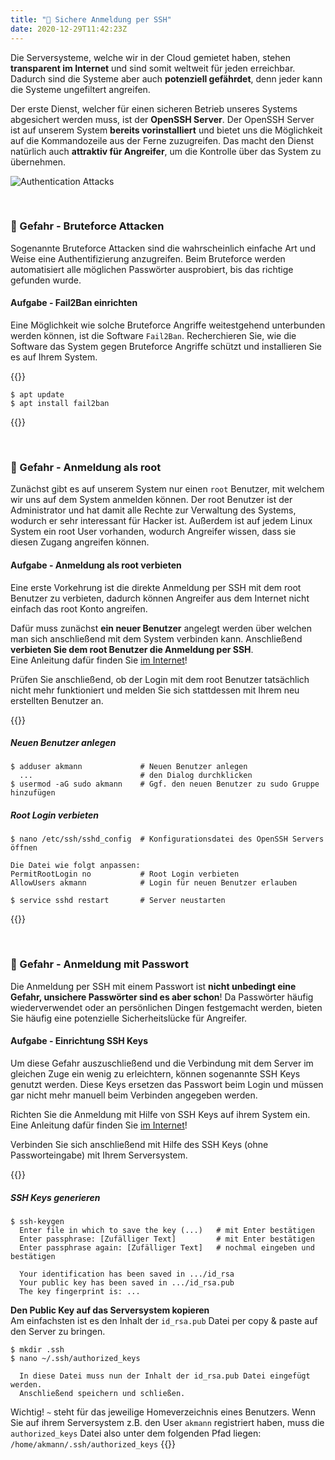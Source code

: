 ```yaml
---
title: "🔐 Sichere Anmeldung per SSH"
date: 2020-12-29T11:42:23Z
---
```


Die Serversysteme, welche wir in der Cloud gemietet haben, stehen **transparent im Internet** und sind somit weltweit für jeden erreichbar. Dadurch sind die Systeme aber auch **potenziell gefährdet**, denn jeder kann die Systeme ungefiltert angreifen.

Der erste Dienst, welcher für einen sicheren Betrieb unseres Systems abgesichert werden muss, ist der **OpenSSH Server**. Der OpenSSH Server ist auf unserem System **bereits vorinstalliert** und bietet uns die Möglichkeit auf die Kommandozeile aus der Ferne zuzugreifen. Das macht den Dienst natürlich auch **attraktiv für Angreifer**, um die Kontrolle über das System zu übernehmen.

![Authentication Attacks](/itadm/images/auth_attacks.png)

<br>

### 🚨 Gefahr - Bruteforce Attacken
Sogenannte Bruteforce Attacken sind die wahrscheinlich einfache Art und Weise eine Authentifizierung anzugreifen. Beim Bruteforce werden automatisiert alle möglichen Passwörter ausprobiert, bis das richtige gefunden wurde.

#### Aufgabe - Fail2Ban einrichten
Eine Möglichkeit wie solche Bruteforce Angriffe weitestgehend unterbunden werden können, ist die Software `Fail2Ban`. Recherchieren Sie, wie die Software das System gegen Bruteforce Angriffe schützt und installieren Sie es auf Ihrem System.

{{<collapsible label="Lösung">}}
```shell
$ apt update
$ apt install fail2ban
```
{{</collapsible>}}

<br>

### 🚨 Gefahr - Anmeldung als root
Zunächst gibt es auf unserem System nur einen `root` Benutzer, mit welchem wir uns auf dem System anmelden können. Der root Benutzer ist der Administrator und hat damit alle Rechte zur Verwaltung des Systems, wodurch er sehr interessant für Hacker ist. Außerdem ist auf jedem Linux System ein root User vorhanden, wodurch Angreifer wissen, dass sie diesen Zugang angreifen können.

#### Aufgabe - Anmeldung als root verbieten
Eine erste Vorkehrung ist die direkte Anmeldung per SSH mit dem root Benutzer zu verbieten, dadurch können Angreifer aus dem Internet nicht einfach das root Konto angreifen. 

Dafür muss zunächst **ein neuer Benutzer** angelegt werden über welchen man sich anschließend mit dem System verbinden kann. Anschließend **verbieten Sie dem root Benutzer die Anmeldung per SSH**.  
Eine Anleitung dafür finden Sie [im Internet](https://www.google.com/search?q=ubuntu+ssh+root+login+verbieten)!

Prüfen Sie anschließend, ob der Login mit dem root Benutzer tatsächlich nicht mehr funktioniert und melden Sie sich stattdessen mit Ihrem neu erstellten Benutzer an.

{{<collapsible label="Lösung">}}
##### Neuen Benutzer anlegen
```shell
$ adduser akmann             # Neuen Benutzer anlegen
  ...                        # den Dialog durchklicken
$ usermod -aG sudo akmann    # Ggf. den neuen Benutzer zu sudo Gruppe hinzufügen
```

##### Root Login verbieten
```shell
$ nano /etc/ssh/sshd_config  # Konfigurationsdatei des OpenSSH Servers öffnen

Die Datei wie folgt anpassen:
PermitRootLogin no           # Root Login verbieten
AllowUsers akmann            # Login für neuen Benutzer erlauben

$ service sshd restart       # Server neustarten
```
{{</collapsible>}}

<br>

### 🚨 Gefahr - Anmeldung mit Passwort
Die Anmeldung per SSH mit einem Passwort ist **nicht unbedingt eine Gefahr, unsichere Passwörter sind es aber schon**! Da Passwörter häufig wiederverwendet oder an persönlichen Dingen festgemacht werden, bieten Sie häufig eine potenzielle Sicherheitslücke für Angreifer.

#### Aufgabe - Einrichtung SSH Keys
Um diese Gefahr auszuschließend und die Verbindung mit dem Server im gleichen Zuge ein wenig zu erleichtern, können sogenannte SSH Keys genutzt werden. Diese Keys ersetzen das Passwort beim Login und müssen gar nicht mehr manuell beim Verbinden angegeben werden.

Richten Sie die Anmeldung mit Hilfe von SSH Keys auf ihrem System ein.  
Eine Anleitung dafür finden Sie [im Internet](https://www.google.com/search?q=windows+ssh+keys+generieren)!

Verbinden Sie sich anschließend mit Hilfe des SSH Keys (ohne Passworteingabe) mit Ihrem Serversystem.

{{<collapsible label="Lösung">}}
##### SSH Keys generieren
```shell
$ ssh-keygen
  Enter file in which to save the key (...)   # mit Enter bestätigen
  Enter passphrase: [Zufälliger Text]         # mit Enter bestätigen
  Enter passphrase again: [Zufälliger Text]   # nochmal eingeben und bestätigen
  
  Your identification has been saved in .../id_rsa
  Your public key has been saved in .../id_rsa.pub
  The key fingerprint is: ...
```

**Den Public Key auf das Serversystem kopieren**  
Am einfachsten ist es den Inhalt der `id_rsa.pub` Datei per copy & paste auf den Server zu bringen.

```shell
$ mkdir .ssh
$ nano ~/.ssh/authorized_keys

  In diese Datei muss nun der Inhalt der id_rsa.pub Datei eingefügt werden.
  Anschließend speichern und schließen.
```

Wichtig! `~` steht für das jeweilige Homeverzeichnis eines Benutzers. Wenn Sie auf ihrem Serversystem z.B. den User `akmann` registriert haben, muss die `authorized_keys` Datei also unter dem folgenden Pfad liegen: `/home/akmann/.ssh/authorized_keys`
{{</collapsible>}}